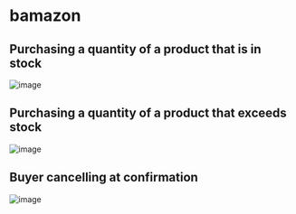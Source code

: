 # bamazon
## Purchasing a quantity of a product that is in stock
![image](https://cloud.githubusercontent.com/assets/22857576/25289609/4cefb0fc-2698-11e7-9909-a6e1cb43f4c0.png)
## Purchasing a quantity of a product that exceeds stock
![image](https://cloud.githubusercontent.com/assets/22857576/25289692/b342c5a6-2698-11e7-9e19-bb2a040e7a45.png)
## Buyer cancelling at confirmation
![image](https://cloud.githubusercontent.com/assets/22857576/25289926/a9d1d57e-2699-11e7-85cd-70e195f9cb27.png)
